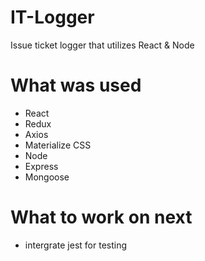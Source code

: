 # IT-Logger

Issue ticket logger that utilizes React & Node

# What was used

-   React
-   Redux
-   Axios
-   Materialize CSS
-   Node
-   Express
-   Mongoose

# What to work on next

- intergrate jest for testing